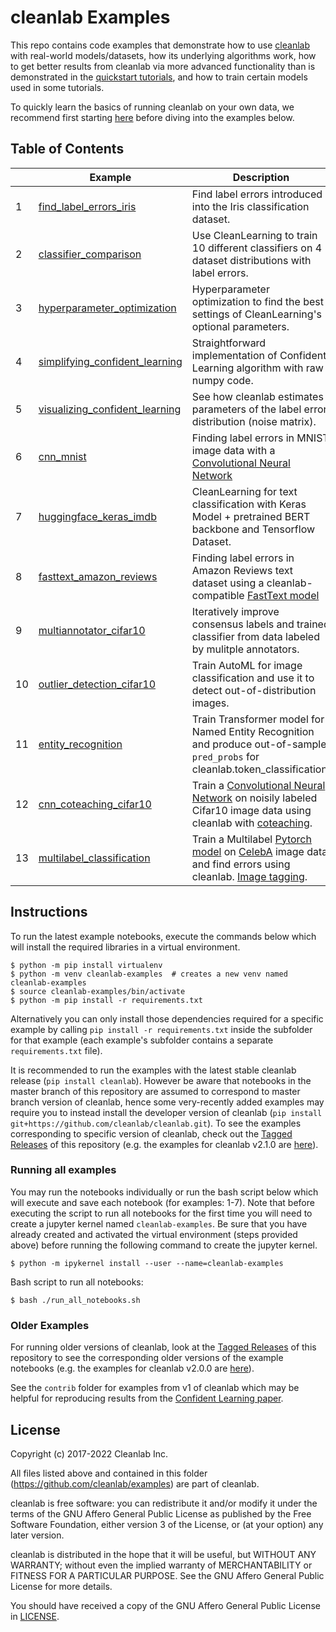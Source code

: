 # cleanlab Examples

This repo contains code examples that demonstrate how to use [cleanlab](https://github.com/cleanlab/cleanlab) with real-world models/datasets, how its  underlying algorithms work, how to get better results from cleanlab via more advanced functionality than is demonstrated in the [quickstart tutorials](https://docs.cleanlab.ai/stable/tutorials/), and how to train certain models used in some tutorials.  

To quickly learn the basics of running cleanlab on your own data, we recommend first starting [here](https://docs.cleanlab.ai/) before diving into the examples below.

## Table of Contents

|     | Example                                                                                        | Description                                                                                                                                                                                                                                                                  |
| --- | ---------------------------------------------------------------------------------------------- | ---------------------------------------------------------------------------------------------------------------------------------------------------------------------------------------------------------------------------------------------------------------------------- |
| 1   | [find_label_errors_iris](find_label_errors_iris/find_label_errors_iris.ipynb)                                         | Find label errors introduced into the Iris classification dataset.                                                 |
| 2   | [classifier_comparison](classifier_comparison/classifier_comparison.ipynb)                                     | Use CleanLearning to train 10 different classifiers on 4 dataset distributions with label errors.                     |
| 3   | [hyperparameter_optimization](hyperparameter_optimization/hyperparameter_optimization.ipynb)                                       | Hyperparameter optimization to find the best settings of CleanLearning's optional parameters.                                          |
| 4   | [simplifying_confident_learning](simplifying_confident_learning/simplifying_confident_learning.ipynb) | Straightforward implementation of Confident Learning algorithm with raw numpy code.              |
| 5   | [visualizing_confident_learning](visualizing_confident_learning/visualizing_confident_learning.ipynb)                   | See how cleanlab estimates parameters of the label error distribution (noise matrix).             |
| 6   | [cnn_mnist](cnn_mnist/find_label_errors_cnn_mnist.ipynb)                                                                         | Finding label errors in MNIST image data with a [Convolutional Neural Network](https://github.com/cleanlab/cleanlab/blob/master/cleanlab/experimental/mnist_pytorch.py)                                                                                          |
| 7   | [huggingface_keras_imdb](huggingface_keras_imdb/huggingface_keras_imdb.ipynb)                                             |  CleanLearning for text classification with Keras Model + pretrained BERT backbone and Tensorflow Dataset.         |
| 8   | [fasttext_amazon_reviews](fasttext_amazon_reviews/fasttext_amazon_reviews.ipynb)                         | Finding label errors in Amazon Reviews text dataset using a cleanlab-compatible  [FastText model](https://github.com/cleanlab/cleanlab/blob/master/cleanlab/experimental/fasttext.py)                                                                                                    |
| 9   | [multiannotator_cifar10](multiannotator_cifar10/multiannotator_cifar10.ipynb)                                             | Iteratively improve consensus labels and trained classifier from data labeled by mulitple annotators.                                                            |
| 10  | [outlier_detection_cifar10](outlier_detection_cifar10/outlier_detection_cifar10.ipynb)                                             | Train AutoML for image classification and use it to detect out-of-distribution images.                                                                                                 |
| 11  | [entity_recognition](entity_recognition/entity_recognition_training.ipynb)                                             | Train Transformer model  for Named Entity Recognition and produce out-of-sample `pred_probs` for cleanlab.token_classification.      |
| 12  | [cnn_coteaching_cifar10](cnn_coteaching_cifar10)                                               | Train a [Convolutional Neural Network](https://github.com/cleanlab/cleanlab/blob/master/cleanlab/experimental/cifar_cnn.py) on noisily labeled Cifar10 image data using cleanlab with [coteaching](https://github.com/cleanlab/cleanlab/blob/master/cleanlab/experimental/coteaching.py).  
| 13  | [multilabel_classification](multilabel_classification/pytorch_network_training.ipynb)                                               | Train a Multilabel [Pytorch model](multilabel_classification/pytorch_network_training.ipynb) on  [CelebA](https://mmlab.ie.cuhk.edu.hk/projects/CelebA.html) image data and find errors using cleanlab. [Image tagging](multilabel_classification/image_tagging.ipynb).  


## Instructions

To run the latest example notebooks, execute the commands below which will install the required libraries in a virtual environment.

```console
$ python -m pip install virtualenv
$ python -m venv cleanlab-examples  # creates a new venv named cleanlab-examples
$ source cleanlab-examples/bin/activate
$ python -m pip install -r requirements.txt
```

Alternatively you can only install those dependencies required for a specific example by calling `pip install -r requirements.txt` inside the subfolder for that example (each example's subfolder contains a separate `requirements.txt` file).

It is recommended to run the examples with the latest stable cleanlab release (`pip install cleanlab`). 
However be aware that notebooks in the master branch of this repository are assumed to correspond to master branch version of cleanlab, hence some very-recently added examples may require you to instead install the developer version of cleanlab (`pip install git+https://github.com/cleanlab/cleanlab.git`). 
To see the examples corresponding to specific version of cleanlab, check out the [Tagged Releases](https://github.com/cleanlab/examples/releases) of this repository (e.g. the examples for cleanlab v2.1.0 are [here](https://github.com/cleanlab/examples/tree/v2.1.0)).

### Running all examples

You may run the notebooks individually or run the bash script below which will execute and save each notebook (for examples: 1-7). Note that before executing the script to run all notebooks for the first time you will need to create a jupyter kernel named `cleanlab-examples`. Be sure that you have already created and activated the virtual environment (steps provided above) before running the following command to create the jupyter kernel.

```console
$ python -m ipykernel install --user --name=cleanlab-examples
```

Bash script to run all notebooks:

```console
$ bash ./run_all_notebooks.sh
```

### Older Examples

For running older versions of cleanlab, look at the [Tagged Releases](https://github.com/cleanlab/examples/releases) of this repository to see the corresponding older versions of the example notebooks (e.g. the examples for cleanlab v2.0.0 are [here](https://github.com/cleanlab/examples/tree/v2.0.0)). 

See the `contrib` folder for examples from v1 of cleanlab which may be helpful for reproducing results from the [Confident Learning paper](https://arxiv.org/abs/1911.00068).

## License

Copyright (c) 2017-2022 Cleanlab Inc.

All files listed above and contained in this folder (<https://github.com/cleanlab/examples>) are part of cleanlab.

cleanlab is free software: you can redistribute it and/or modify
it under the terms of the GNU Affero General Public License as published by
the Free Software Foundation, either version 3 of the License, or
(at your option) any later version.

cleanlab is distributed in the hope that it will be useful,
but WITHOUT ANY WARRANTY; without even the implied warranty of
MERCHANTABILITY or FITNESS FOR A PARTICULAR PURPOSE. See the
GNU Affero General Public License for more details.

You should have received a copy of the GNU Affero General Public License in [LICENSE](LICENSE).
